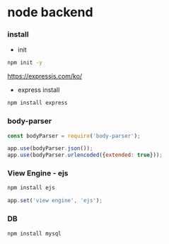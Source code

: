 # node backend

### install
- init
```bash
npm init -y
```
https://expressjs.com/ko/
- express install
```bash
npm install express
```

### body-parser
```js
const bodyParser = require('body-parser');

app.use(bodyParser.json());
app.use(bodyParser.urlencoded({extended: true}));
```

### View Engine - ejs
```bash
npm install ejs
```

```js
app.set('view engine', 'ejs');
```

### DB
```bash
npm install mysql
```